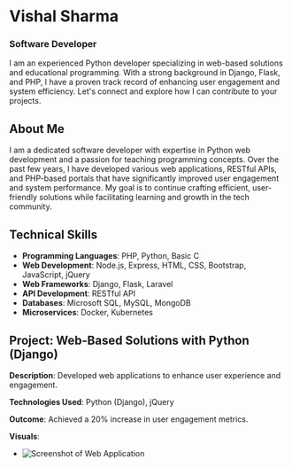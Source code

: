 # Vishal Sharma
### Software Developer

I am an experienced Python developer specializing in web-based solutions and educational programming. With a strong background in Django, Flask, and PHP, I have a proven track record of enhancing user engagement and system efficiency. Let's connect and explore how I can contribute to your projects.


## About Me

I am a dedicated software developer with expertise in Python web development and a passion for teaching programming concepts. Over the past few years, I have developed various web applications, RESTful APIs, and PHP-based portals that have significantly improved user engagement and system performance. My goal is to continue crafting efficient, user-friendly solutions while facilitating learning and growth in the tech community.


## Technical Skills

- **Programming Languages**: PHP, Python, Basic C
- **Web Development**: Node.js, Express, HTML, CSS, Bootstrap, JavaScript, jQuery
- **Web Frameworks**: Django, Flask, Laravel
- **API Development**: RESTful API
- **Databases**: Microsoft SQL, MySQL, MongoDB
- **Microservices**: Docker, Kubernetes


## Project: Web-Based Solutions with Python (Django)

**Description**: Developed web applications to enhance user experience and engagement.

**Technologies Used**: Python (Django), jQuery

**Outcome**: Achieved a 20% increase in user engagement metrics.

**Visuals**: 
- ![Screenshot of Web Application](link-to-screenshot)
